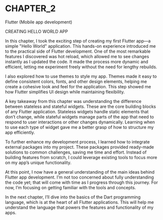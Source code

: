 # CHAPTER_2
Flutter (Mobile app development)

CREATING HELLO WORLD APP

In this chapter, I took the exciting step of creating my first Flutter app—a simple "Hello World" application. This hands-on experience introduced me to the practical side of Flutter development. One of the most remarkable features I discovered was hot reload, which allowed me to see changes instantly as I updated the code. It made the process more dynamic and efficient, letting me experiment freely without the need for lengthy rebuilds.

I also explored how to use themes to style my app. Themes made it easy to define consistent colors, fonts, and other design elements, helping me create a cohesive look and feel for the application. This step showed me how Flutter simplifies UI design while maintaining flexibility.

A key takeaway from this chapter was understanding the difference between stateless and stateful widgets. These are the core building blocks of any Flutter application. Stateless widgets handle 
static elements that don’t change, while stateful widgets manage parts of the app that need to respond to user interactions or other changes dynamically. Learning when to use each type of widget gave me a better grasp of how to structure my app efficiently.

To further enhance my development process, I learned how to integrate external packages into my project. These packages provided ready-made solutions to common challenges, saving me time and effort. Instead of building features from scratch, I could leverage existing tools to focus more on my app’s unique functionality.


At this point, I now have a general understanding of the main ideas behind Flutter app development. I’m not too concerned about fully understanding the code yet; that will come with time as I progress through this journey. For now, I’m focusing on getting familiar with the tools and concepts.

In the next chapter, I’ll dive into the basics of the Dart programming language, which is at the heart of all Flutter applications. This will help me understand the language that powers the features and functionality of my apps.
